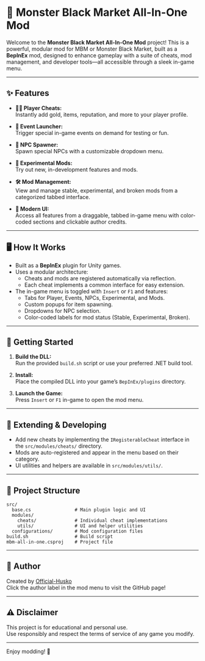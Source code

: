 # 🐉 Monster Black Market All-In-One Mod

Welcome to the **Monster Black Market All-In-One Mod** project!
This is a powerful, modular mod for MBM or Monster Black Market, built as a **BepInEx** mod, designed to enhance gameplay with a suite of cheats, mod management, and developer tools—all accessible through a sleek in-game menu.

---

## ✨ Features

- **🧑‍💼 Player Cheats:**  
  Instantly add gold, items, reputation, and more to your player profile.

- **🎉 Event Launcher:**  
  Trigger special in-game events on demand for testing or fun.

- **🧬 NPC Spawner:**  
  Spawn special NPCs with a customizable dropdown menu.

- **🧪 Experimental Mods:**  
  Try out new, in-development features and mods.

- **🛠️ Mod Management:**  
  View and manage stable, experimental, and broken mods from a categorized tabbed interface.

- **🎨 Modern UI:**  
  Access all features from a draggable, tabbed in-game menu with color-coded sections and clickable author credits.

---

## 🖥️ How It Works

- Built as a **BepInEx** plugin for Unity games.
- Uses a modular architecture:
  - Cheats and mods are registered automatically via reflection.
  - Each cheat implements a common interface for easy extension.
- The in-game menu is toggled with `Insert` or `F1` and features:
  - Tabs for Player, Events, NPCs, Experimental, and Mods.
  - Custom popups for item spawning.
  - Dropdowns for NPC selection.
  - Color-coded labels for mod status (Stable, Experimental, Broken).

---

## 🚀 Getting Started

1. **Build the DLL:**  
   Run the provided `build.sh` script or use your preferred .NET build tool.

2. **Install:**  
   Place the compiled DLL into your game’s `BepInEx/plugins` directory.

3. **Launch the Game:**  
   Press `Insert` or `F1` in-game to open the mod menu.

---

## 🧩 Extending & Developing

- Add new cheats by implementing the `IRegisterableCheat` interface in the `src/modules/cheats/` directory.
- Mods are auto-registered and appear in the menu based on their category.
- UI utilities and helpers are available in `src/modules/utils/`.

---

## 📂 Project Structure

```text
src/
  base.cs                # Main plugin logic and UI
  modules/
    cheats/              # Individual cheat implementations
    utils/               # UI and helper utilities
  configurations/        # Mod configuration files
build.sh                 # Build script
mbm-all-in-one.csproj    # Project file
```

---

## 👤 Author

Created by [Official-Husko](https://github.com/Official-Husko)  
Click the author label in the mod menu to visit the GitHub page!

---

## ⚠️ Disclaimer

This project is for educational and personal use.  
Use responsibly and respect the terms of service of any game you modify.

---

Enjoy modding! 🚀
